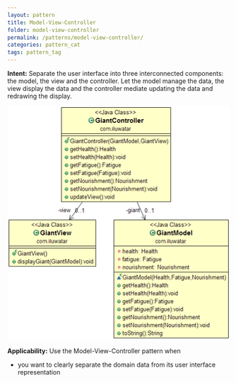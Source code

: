 ```yaml
---
layout: pattern
title: Model-View-Controller
folder: model-view-controller
permalink: /patterns/model-view-controller/
categories: pattern_cat
tags: pattern_tag
---
```


**Intent:** Separate the user interface into three interconnected components:
the model, the view and the controller. Let the model manage the data, the view
display the data and the controller mediate updating the data and redrawing the
display.

![alt text](./etc/model-view-controller.png "Model-View-Controller")

**Applicability:** Use the Model-View-Controller pattern when

* you want to clearly separate the domain data from its user interface representation
